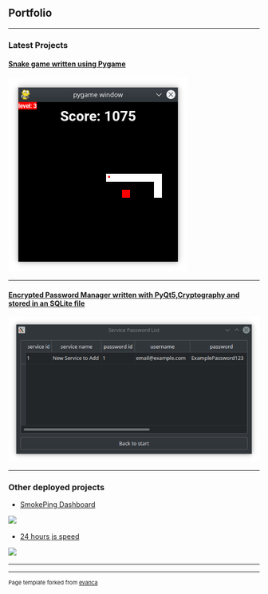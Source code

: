 ## Portfolio

---

### Latest Projects

####  [Snake game written using Pygame](https://github.com/wattsra/snake)
<img src="https://github.com/wattsra/snake/blob/master/Screenshots/Gameplay3.png?raw=true"/>

---

#### [Encrypted Password Manager written with PyQt5,Cryptography and stored in an SQLite file](https://github.com/wattsra/passstore)
<img src="https://github.com/wattsra/passstore/raw/master/screenshots/loadPasswordlist.png?raw=true"/>

---

### Other deployed projects

- [SmokePing Dashboard](https://oss.oetiker.ch/smokeping/index.en.html)
<img src="https://github.com/wattsra/wattsra.github.io/blob/master/images/SmokePing1.jpg?raw=true"/>

- [24 hours js speed](https://github.com/wattsra/speed-logger)
<img src="https://github.com/wattsra/wattsra.github.io/blob/master/images/SmokePing1.jpg?raw=true"/>

---




---
<p style="font-size:11px">Page template forked from <a href="https://github.com/evanca/quick-portfolio">evanca</a></p>
<!-- Remove above link if you don't want to attibute -->
